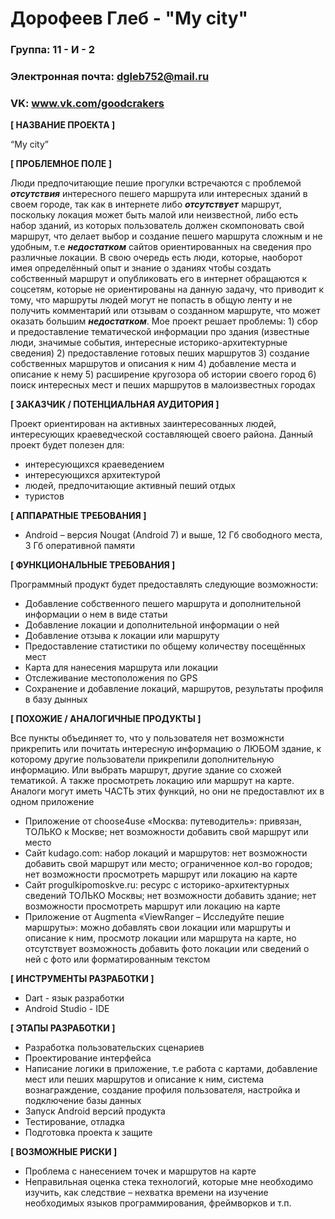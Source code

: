 # Дорофеев Глеб - "My city"

### Группа: 11 - И - 2
### Электронная почта: dgleb752@mail.ru
### VK: www.vk.com/goodcrakers


**[ НАЗВАНИЕ ПРОЕКТА ]**

“My city”

**[ ПРОБЛЕМНОЕ ПОЛЕ ]**

Люди предпочитающие пешие прогулки встречаются с проблемой ***отсутствия*** интересного пешего маршрута или интересных зданий в своем городе, так как в интернете либо ***отсутствует*** маршрут, поскольку локация может быть малой или неизвестной, либо есть набор зданий, из которых пользователь должен скомпоновать свой маршрут, что делает выбор и создание пешего маршрута сложным и не удобным, т.е ***недостатком*** сайтов ориентированных на сведения про различные локации. В свою очередь есть люди, которые, наоборот имея определённый опыт и знание о зданиях чтобы создать собственный маршрут и опубликовать его в интернет обращаются к соцсетям, которые не ориентированы на данную задачу, что приводит к тому, что маршруты людей могут не попасть в общую ленту и не получить комментарий или отзывам о созданном маршруте, что может оказать большим ***недостатком***. Мое проект решает проблемы: 1) сбор и предоставление тематической информации про здания (известные люди, значимые события, интересные историко-архитектурные сведения) 2) предоставление готовых пеших маршрутов 3) создание собственных маршрутов и описания к ним 4) добавление места и описание к нему  5) расширение кругозора об истории своего город 6) поиск интересных мест и пеших маршрутов в малоизвестных городах

**[ ЗАКАЗЧИК / ПОТЕНЦИАЛЬНАЯ АУДИТОРИЯ ]**

Проект ориентирован на активных заинтересованных людей, интересующих краеведческой составляющей своего района. Данный проект будет полезен для:
*	интересующихся  краеведением
*	интересующихся  архитектурой
*	людей, предпочитающие активный пеший отдых
*	туристов


**[ АППАРАТНЫЕ ТРЕБОВАНИЯ ]** 

*	Android – версия Nougat (Android 7) и выше, 12 Гб свободного места, 3 Гб оперативной памяти

**[ ФУНКЦИОНАЛЬНЫЕ ТРЕБОВАНИЯ ]**

Программный продукт будет предоставлять следующие возможности:
*	Добавление собственного пешего маршрута и дополнительной информации о нем в виде статьи
*	Добавление локации и дополнительной информации о ней
*	Добавление отзыва к локации или маршруту
*	Предоставление статистики по общему количеству посещённых мест
*	Карта для нанесения маршрута или локации
*	Отслеживание местоположения по GPS
*	Сохранение и добавление локаций, маршрутов, результаты профиля в базу дынных


**[ ПОХОЖИЕ / АНАЛОГИЧНЫЕ ПРОДУКТЫ ]**

Все пункты объединяет то, что у пользователя нет возможнсти прикрепить или почитать интересную информацию о ЛЮБОМ здание, к которому другие пользователи прикрепили дополнительную информацию. Или выбрать маршрут, другие здание со схожей тематикой. А также просмотреть локацию или маршрут на карте. Аналоги могут иметь ЧАСТЬ этих функций, но они не предоставлют их в одном приложение
*	Приложение от choose4use «Москва: путеводитель»: привязан, ТОЛЬКО к Москве; нет возможности добавить свой маршрут или место
*	Сайт kudago.com: набор локаций и маршрутов: нет возможности добавить свой маршрут или место; ограниченное кол-во городов; нет возможности просмотреть маршрут или локацию на карте
*	Сайт progulkipomoskve.ru: ресурс с историко-архитектурных сведений ТОЛЬКО Москвы; нет возможности добавить здание; нет возможности просмотреть маршрут или локацию на карте
*	Приложение от Augmenta «ViewRanger – Исследуйте пешие маршруты»: можно добавлять свои локации или маршруты и описание к ним, просмотр локации или маршрута на карте, но отсутствует возможность добавить фото локации или сведений о ней с фото или форматированным текстом

**[ ИНСТРУМЕНТЫ РАЗРАБОТКИ ]**

*	Dart - язык разработки
*	Android Studio - IDE


**[ ЭТАПЫ РАЗРАБОТКИ ]**

*	Разработка пользовательских сценариев
*	Проектирование интерфейса
*	Написание логики в приложение, т.е работа с картами, добавление мест или пеших маршрутов и описание к ним, система вознаграждение, создание профиля пользователя, настройка и подключение базы данных
*	Запуск Android версий продукта
*	Тестирование, отладка
*	Подготовка проекта к защите


**[ ВОЗМОЖНЫЕ РИСКИ ]**

*	Проблема с нанесением точек и маршрутов на карте
*	Неправильная оценка стека технологий, которые мне необходимо изучить, как следствие – нехватка времени на изучение необходимых языков программирования, фреймворков и т.п.
